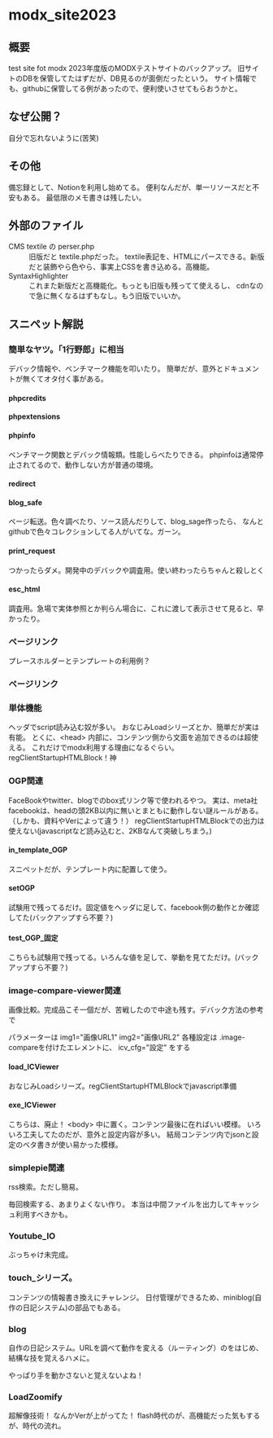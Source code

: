 # modx_site2023
## 概要
test site fot modx
2023年度版のMODXテストサイトのバックアップ。
旧サイトのDBを保管してたはずだが、DB見るのが面倒だったという。
サイト情報でも、githubに保管してる例があったので、便利使いさせてもらおうかと。

## なぜ公開？
自分で忘れないように(苦笑)

## その他
備忘録として、Notionを利用し始めてる。
便利なんだが、単一リソースだと不安もある。
最低限のメモ書きは残したい。

## 外部のファイル
<dl>
  <dt>CMS textile の perser.php</dt>  <dd>旧版だと textile.phpだった。
    textile表記を、HTMLにパースできる。新版だと装飾やら色やら、事実上CSSを書き込める。高機能。
    </dd>
  <dt>SyntaxHighlighter</dt> <dd>これまた新版だと高機能化。もっとも旧版も残ってて使えるし、
    cdnなので急に無くなるはずもなし。もう旧版でいいか。 </dd>
</dl>

## スニペット解説
### 簡単なヤツ。「1行野郎」に相当
デバック情報や、ベンチマーク機能を叩いたり。
簡単だが、意外とドキュメントが無くてオタ付く事がある。
#### phpcredits 
#### phpextensions 
#### phpinfo 
ベンチマーク関数とデバック情報類。性能しらべたりできる。
phpinfoは通常停止されてるので、動作しない方が普通の環境。

#### redirect
#### blog_safe 
ページ転送。色々調べたり、ソース読んだりして、blog_sage作ったら、
なんと githubで色々コレクションしてる人がいてな。ガーン。

#### print_request
つかったらダメ。開発中のデバックや調査用。使い終わったらちゃんと殺しとく

#### esc_html
調査用。急場で実体参照とか判らん場合に、これに渡して表示させて見ると、早かったり。

### ページリンク
プレースホルダーとテンプレートの利用例？

### ページリンク

### 単体機能
ヘッダでscript読み込む奴が多い。
おなじみLoadシリーズとか、簡単だが実は有能。
とくに、&lt;head&gt; 内部に、コンテンツ側から文面を追加できるのは超使える。
これだけでmodx利用する理由になるぐらい。
regClientStartupHTMLBlock！神

### OGP関連
FaceBookやtwitter、blogでのbox式リンク等で使われるやつ。
実は、meta社facebookは、headの頭2KB以内に無いとまともに動作しない謎ルールがある。
（しかも、資料やVerによって違う！）
regClientStartupHTMLBlockでの出力は使えない(javascriptなど読み込むと、2KBなんて突破しちまう。)

####  in_template_OGP
スニペットだが、テンプレート内に配置して使う。

####  setOGP
試験用で残ってるだけ。固定値をヘッダに足して、facebook側の動作とか確認してた(バックアップすら不要？)

#### test_OGP_固定 
こちらも試験用で残ってる。いろんな値を足して、挙動を見てただけ。(バックアップすら不要？)
 
### image-compare-viewer関連
画像比較。完成品こそ一個だが、苦戦したので中途も残す。デバック方法の参考で

 パラメーターは img1="画像URL1" img2="画像URL2"
 各種設定は .image-compareを付けたエレメントに、 icv_cfg="設定" をする
 
#### load_ICViewer
おなじみLoadシリーズ。regClientStartupHTMLBlockでjavascript準備

#### exe_ICViewer
こちらは、廃止！
&lt;body&gt; 中に置く。コンテンツ最後に在ればいい模様。
いろいろ工夫してたのだが、意外と設定内容が多い。
結局コンテンツ内でjsonと設定のベタ書きが使い易かった模様。

### simplepie関連
rss検索。ただし簡易。

毎回検索する、あまりよくない作り。
本当は中間ファイルを出力してキャッシュ利用すべきかも。

### Youtube_IO
ぶっちゃけ未完成。

### touch_シリーズ。
コンテンツの情報書き換えにチャレンジ。
日付管理ができるため、miniblog(自作の日記システム)の部品でもある。


### blog
自作の日記システム。URLを調べて動作を変える（ルーティング）のをはじめ、
結構な技を覚えるハメに。

やっぱり手を動かさないと覚えないよね！

### LoadZoomify
超解像技術！ なんかVerが上がってた！
flash時代のが、高機能だった気もするが、時代の流れ。



